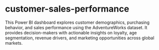 # customer-sales-performance
This Power BI dashboard explores customer demographics, purchasing behavior, and sales performance using the AdventureWorks dataset. It provides decision-makers with actionable insights on loyalty, age segmentation, revenue drivers, and marketing opportunities across global markets.
